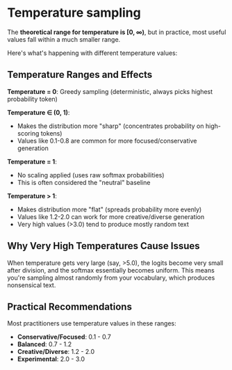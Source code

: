 # Temperature sampling

The **theoretical range for temperature is [0, ∞)**, but in practice, most useful values fall within a much smaller range.

Here's what's happening with different temperature values:

## Temperature Ranges and Effects

**Temperature = 0**: Greedy sampling (deterministic, always picks highest probability token)

**Temperature ∈ (0, 1)**:
- Makes the distribution more "sharp" (concentrates probability on high-scoring tokens)
- Values like 0.1-0.8 are common for more focused/conservative generation

**Temperature = 1**:
- No scaling applied (uses raw softmax probabilities)
- This is often considered the "neutral" baseline

**Temperature > 1**:
- Makes distribution more "flat" (spreads probability more evenly)
- Values like 1.2-2.0 can work for more creative/diverse generation
- Very high values (>3.0) tend to produce mostly random text

## Why Very High Temperatures Cause Issues

When temperature gets very large (say, >5.0), the logits become very small after division, and the softmax essentially becomes uniform. This means you're sampling almost randomly from your vocabulary, which produces nonsensical text.

## Practical Recommendations

Most practitioners use temperature values in these ranges:
- **Conservative/Focused**: 0.1 - 0.7
- **Balanced**: 0.7 - 1.2
- **Creative/Diverse**: 1.2 - 2.0
- **Experimental**: 2.0 - 3.0
